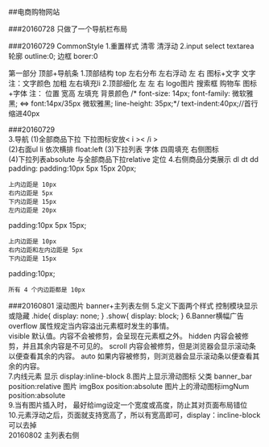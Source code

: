 
##电商购物网站

###20160728 
只做了一个导航栏布局

###20160729
CommonStyle
1.重置样式 清零 清浮动
2.input select textarea  
轮廓 outline:0;
边框 borer:0



第一部分  顶部+导航条
1.顶部结构
top 左右分布 左右浮动
左                  右
图标+文字         文字
注：文字颜色 加粗 左右填充li
2.顶部细化
       左                      左                              右
     logo图片                 搜索框                        购物车 图标+字体
注：  位置                 宽高  左填充 背景颜色            /* font-size: 14px;
															   font-family: 微软雅黑; <=>  font:14px/35px 微软雅黑;
																line-height: 35px;*/
															text-indent:40px;//首行缩进40px

###20160729																
3.导航
(1)全部商品下拉
	下拉图标安放< i >< /i >																
(2)右面ul  li 依次横排 float:left
(3)下拉列表 字体 四周填充   右侧图标															
(4)下拉列表absolute 与全部商品下拉relative 定位
4.右侧商品分类展示
dl dt dd
padding: 
padding:10px 5px 15px 20px;

    上内边距是 10px
    右内边距是 5px
    下内边距是 15px
    左内边距是 20px
padding:10px 5px 15px;

    上内边距是 10px
    右内边距和左内边距是 5px
    下内边距是 15px
padding:10px;

    所有 4 个内边距都是 10px
###20160801 滚动图片 banner+主列表左侧
5.定义下面两个样式 控制模块显示或隐藏
.hide{
    display: none;
}
.show{
    display: block;
}
6.Banner横幅广告																
overflow 属性规定当内容溢出元素框时发生的事情。																
		visible 	默认值。内容不会被修剪，会呈现在元素框之外。
		hidden 	内容会被修剪，并且其余内容是不可见的。
		scroll 	内容会被修剪，但是浏览器会显示滚动条以便查看其余的内容。
		auto 	如果内容被修剪，则浏览器会显示滚动条以便查看其余的内容。															
7.内线元素 显示
display:inline-block
8.图片上显示滑动图标
     父类                       banner_bar position:relative
      图片                     imgBox	   position:absolute
图片上的滑动图标imgNum           position:absolute																
9.当有图片插入时，<img src="">
最好给img设定一个宽度或高度，防止其对页面布局错位															
10.元素浮动之后，页面就支持宽高了，所以有宽高即可，display：incline-block 可以去掉																
20160802  主列表右侧

																
																
																
																
																
																
																
																
																
																
																
																
																
																
																
																
																
																
																
																
																
																
																
																
																
